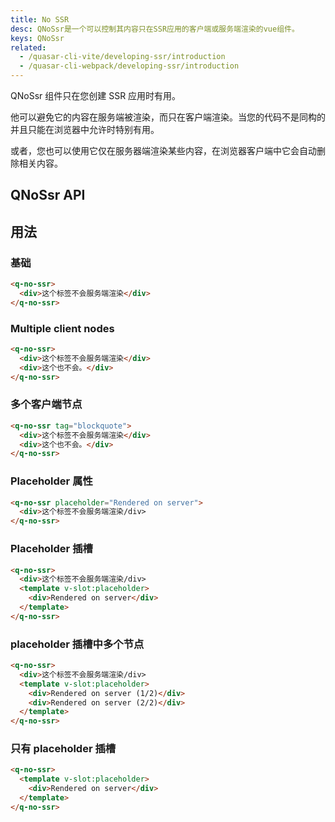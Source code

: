 ```yaml
---
title: No SSR
desc: QNoSsr是一个可以控制其内容只在SSR应用的客户端或服务端渲染的vue组件。
keys: QNoSsr
related:
  - /quasar-cli-vite/developing-ssr/introduction
  - /quasar-cli-webpack/developing-ssr/introduction
---
```

QNoSsr 组件只在您创建 SSR 应用时有用。

他可以避免它的内容在服务端被渲染，而只在客户端渲染。当您的代码不是同构的并且只能在浏览器中允许时特别有用。

或者，您也可以使用它仅在服务器端渲染某些内容，在浏览器客户端中它会自动删除相关内容。

## QNoSsr API

<doc-api file="QNoSsr" />

## 用法

### 基础

```html
<q-no-ssr>
  <div>这个标签不会服务端渲染</div>
</q-no-ssr>
```

### Multiple client nodes

```html
<q-no-ssr>
  <div>这个标签不会服务端渲染</div>
  <div>这个也不会。</div>
</q-no-ssr>
```

### 多个客户端节点

```html
<q-no-ssr tag="blockquote">
  <div>这个标签不会服务端渲染</div>
  <div>这个也不会。</div>
</q-no-ssr>
```

### Placeholder 属性

```html
<q-no-ssr placeholder="Rendered on server">
  <div>这个标签不会服务端渲染/div>
</q-no-ssr>
```

### Placeholder 插槽

```html
<q-no-ssr>
  <div>这个标签不会服务端渲染/div>
  <template v-slot:placeholder>
    <div>Rendered on server</div>
  </template>
</q-no-ssr>
```

### placeholder 插槽中多个节点

```html
<q-no-ssr>
  <div>这个标签不会服务端渲染/div>
  <template v-slot:placeholder>
    <div>Rendered on server (1/2)</div>
    <div>Rendered on server (2/2)</div>
  </template>
</q-no-ssr>
```

### 只有 placeholder 插槽

```html
<q-no-ssr>
  <template v-slot:placeholder>
    <div>Rendered on server</div>
  </template>
</q-no-ssr>
```
